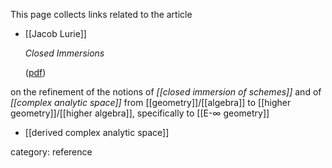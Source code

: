 

This page collects links related to the article

* [[Jacob Lurie]]

  _Closed Immersions_

  ([pdf](http://www.math.harvard.edu/~lurie/papers/DAG-IX.pdf))

on the refinement of the notions of _[[closed immersion of schemes]]_ and of _[[complex analytic space]]_ from [[geometry]]/[[algebra]] to [[higher geometry]]/[[higher algebra]], specifically to [[E-∞ geometry]]

* [[derived complex analytic space]]

category: reference
